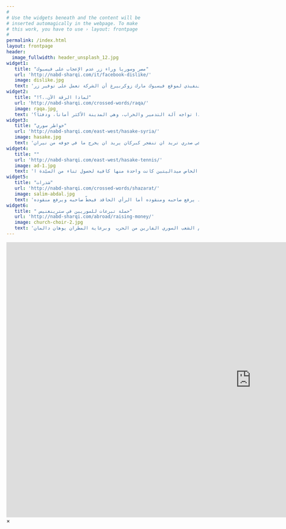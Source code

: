 ```yaml
---
#
# Use the widgets beneath and the content will be
# inserted automagically in the webpage. To make
# this work, you have to use › layout: frontpage
#
permalink: /index.html
layout: frontpage
header:
  image_fullwidth: header_unsplash_12.jpg
widget1:
   title: "مصر وسوريا وراء زر عدم الإعجاب على فيسبوك"
   url: 'http://nabd-sharqi.com/it/facebook-dislike/'
   image: dislike.jpg
   text: 'أعلن الرئيس التنفيذي لموقع فيسبوك مارك زوكربيرغ أن الشركة تعمل على توفير زر (( عدم الإعجاب Dislike ))  خلال حديثه في جلسة الأسئلة والأجوبة التي تُبث بشكل مُباشر'
widget2:
   title: "!لماذا الرقة الآن..؟"
   url: 'http://nabd-sharqi.com/crossed-words/raqa/'
   image: raqa.jpg
   text: 'نعم، لماذا الرقَّة توُاجه المصير الآن؟! لماذا تواجه آلة التدمير والخراب، وهي المدينة الأكثر أماناً، ودفئاً؟'
widget3:
   title: "خواطر سوري"
   url: 'http://nabd-sharqi.com/east-west/hasake-syria/'
   image: hasake.jpg
   text: 'كلما حاولت ان اكتب لك هذه الكلمات القليلة تمنعني كثرة الدموع عن الكتابة ، فلا استطيع ان اتواصل بالكتابة فالعبرات في صدري تريد ان تنفجر كبركان يريد ان يخرج ما في جوفه من نيران'
widget4:
   title: ""
   url: 'http://nabd-sharqi.com/east-west/hasake-tennis/'
   image: ad-1.jpg
   text: 'تحظى بمتابعة ولها رصيد من المحبين، ويرغب بممارستها حتّى ممن فرض عليهم القدر ليكونوا من ذوي الاحتياجات الخاصة، وتأكيداً للحب والإبداع للعبة التنس حقق ممثلا الحسكة في الاولمبياد الخاص ميداليتين كانت واحدة منها كافية لحصول ثناء من السيّدة ا'
widget5:
   title: "شذرات"
   url: 'http://nabd-sharqi.com/crossed-words/shazarat/'
   image: salim-abdal.jpg
   text: 'الرأي الناقد يرفع صاحبه ومنقوده أما الرأي الحاقد فيحطّ صاحبه ويرفع منقوده'
widget6:
   title: " حملة تبرعات للسوريين في سترينغنيس"
   url: 'http://nabd-sharqi.com/abroad/raising-money/'
   image: church-choir-2.jpg
   text: 'تحت عنوان  جمع التبرعات لدعم الشعب السوري الفارين من الحرب  وبرعاية المطران يوهان دالمان'
---
```


<div id="videoModal" class="reveal-modal large" data-reveal="">
  <div class="flex-video widescreen vimeo" style="display: block;">
    <iframe width="1280" height="720" src="https://www.youtube.com/embed/3b5zCFSmVvU" frameborder="0" allowfullscreen></iframe>
  </div>
  <a class="close-reveal-modal">&#215;</a>
</div>
